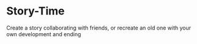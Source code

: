 # Story-Time
Create a story collaborating with friends, or recreate an old one with your own development and ending 
